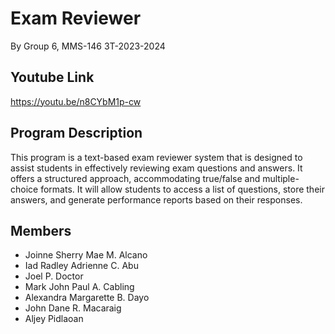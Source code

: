 # Exam Reviewer

By Group 6, MMS-146 3T-2023-2024

## Youtube Link

https://youtu.be/n8CYbM1p-cw

## Program Description

This program is a text-based exam reviewer system that is designed to assist students in effectively reviewing exam questions and answers. It offers a structured approach, accommodating true/false and multiple-choice formats. It will allow students to access a list of questions, store their answers, and generate performance reports based on their responses.


## Members

* Joinne Sherry Mae M. Alcano
* Iad Radley Adrienne C. Abu
* Joel P. Doctor
* Mark John Paul A. Cabling
* Alexandra Margarette B. Dayo
* John Dane R. Macaraig
* Aljey Pidlaoan

